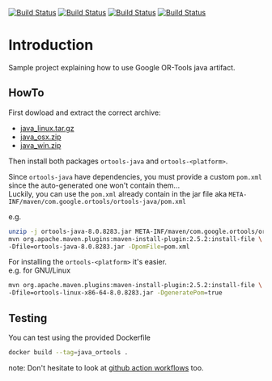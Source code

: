 [![Build Status][docker_status]][workflow_link]
[![Build Status][linux_status]][workflow_link]
[![Build Status][macos_status]][workflow_link]
[![Build Status][win_status]][workflow_link]

[docker_status]: https://github.com/or-tools/java_or-tools/workflows/Docker/badge.svg?branch=master
[linux_status]: https://github.com/or-tools/java_or-tools/workflows/Linux/badge.svg?branch=master
[macos_status]: https://github.com/or-tools/java_or-tools/workflows/MacOS/badge.svg?branch=master
[win_status]: https://github.com/or-tools/java_or-tools/workflows/Windows/badge.svg?branch=master
[workflow_link]: https://github.com/or-tools/java_or-tools/actions

# Introduction
Sample project explaining how to use Google OR-Tools java artifact.

## HowTo
First dowload and extract the correct archive:
* [java_linux.tar.gz](https://github.com/google/or-tools/releases/download/v8.0/java_linux.tar.gz)
* [java_osx.zip](https://github.com/google/or-tools/releases/download/v8.0/java_osx.zip)
* [java_win.zip](https://github.com/google/or-tools/releases/download/v8.0/java_win.zip)

Then install both packages `ortools-java` and `ortools-<platform>`.<br>

Since `ortools-java` have dependencies, you must provide a custom `pom.xml` since
the auto-generated one won't contain them...<br>
Luckily, you can use the `pom.xml` already contain in the jar file aka `META-INF/maven/com.google.ortools/ortools-java/pom.xml`

e.g.
```sh
unzip -j ortools-java-8.0.8283.jar META-INF/maven/com.google.ortools/ortools-java/pom.xml
mvn org.apache.maven.plugins:maven-install-plugin:2.5.2:install-file \
-Dfile=ortools-java-8.0.8283.jar -DpomFile=pom.xml
```

For installing the `ortools-<platform>` it's easier.<br>
e.g. for GNU/Linux
```sh
mvn org.apache.maven.plugins:maven-install-plugin:2.5.2:install-file \
-Dfile=ortools-linux-x86-64-8.0.8283.jar -DgeneratePom=true
```

## Testing
You can test using the provided Dockerfile
```sh
docker build --tag=java_ortools .
```

note: Don't hesitate to look at [github action workflows](.github/workflows)
too.
